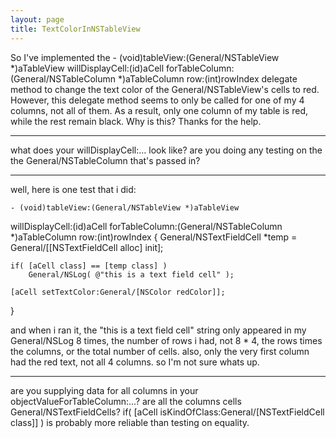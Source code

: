 ```yaml
---
layout: page
title: TextColorInNSTableView
---
```




So I've implemented the     - (void)tableView:(General/NSTableView *)aTableView willDisplayCell:(id)aCell forTableColumn:(General/NSTableColumn *)aTableColumn row:(int)rowIndex delegate method to change the text color of the General/NSTableView's cells to red.  However, this delegate method seems to only be called for one of my 4 columns, not all of them.  As a result, only one column of my table is red, while the rest remain black.  Why is this?  Thanks for the help.

----

what does your     willDisplayCell:... look like? are you doing any testing on the the General/NSTableColumn that's passed in?

----

well, here is one test that i did:

    - (void)tableView:(General/NSTableView *)aTableView
  willDisplayCell:(id)aCell
   forTableColumn:(General/NSTableColumn *)aTableColumn
			  row:(int)rowIndex
{
	General/NSTextFieldCell *temp = General/[[NSTextFieldCell alloc] init];
		
	if( [aCell class] == [temp class] )
		General/NSLog( @"this is a text field cell" );

	[aCell setTextColor:General/[NSColor redColor]];

}

and when i ran it, the "this is a text field cell" string only appeared in my General/NSLog 8 times, the number of rows i had, not 8 * 4, the rows times the columns, or the total number of cells.  also, only the very first column had the red text, not all 4 columns.  so I'm not sure whats up.

----

are you supplying data for all columns in your     objectValueForTableColumn:...? are all the columns cells General/NSTextFieldCells?      if( [aCell isKindOfClass:General/[NSTextFieldCell class]] ) is probably more reliable than testing on equality.
